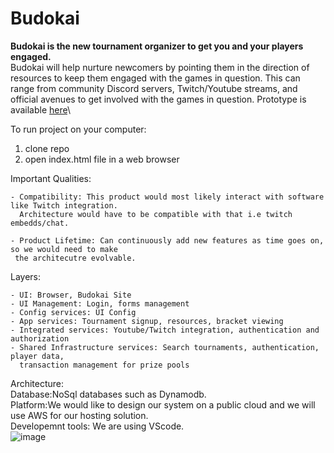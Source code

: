 # Budokai

**Budokai is the new tournament organizer to get you and your players engaged.**\
Budokai will help nurture newcomers by pointing them in the direction of resources to keep them engaged with the games in question. 
This can range from community Discord servers, Twitch/Youtube streams, and official avenues to get involved with the games in question.
Prototype is available [here](https://csci-40500-77100-spring-2021.github.io/project-16/)\

To run project on your computer:
1. clone repo
2. open index.html file in a web browser


Important Qualities: 

    - Compatibility: This product would most likely interact with software like Twitch integration.
      Architecture would have to be compatible with that i.e twitch embedds/chat. 
    
    - Product Lifetime: Can continuously add new features as time goes on, so we would need to make
     the architecutre evolvable.
   
Layers:

    - UI: Browser, Budokai Site
    - UI Management: Login, forms management
    - Config services: UI Config
    - App services: Tournament signup, resources, bracket viewing
    - Integrated services: Youtube/Twitch integration, authentication and authorization
    - Shared Infrastructure services: Search tournaments, authentication, player data, 
      transaction management for prize pools
       
    
Architecture: <br/>
    Database:NoSql databases such as Dynamodb. <br/>
    Platform:We would like to design our system on a public cloud and we will use AWS for our hosting solution. <br/>
    Developemnt tools: We are using VScode. <br/>
   ![image](https://user-images.githubusercontent.com/37669955/112689339-86801180-8e50-11eb-8c8c-bc8f17099721.png)

    
    
